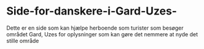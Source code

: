 # Side-for-danskere-i-Gard-Uzes-
Dette er en side som kan hjælpe herboende som turister som besøger området Gard, Uzes for oplysninger som kan gøre det nemmere at nyde det stille område
